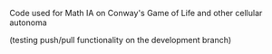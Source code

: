 Code used for Math IA on Conway's Game of Life and other cellular autonoma

(testing push/pull functionality on the development branch)